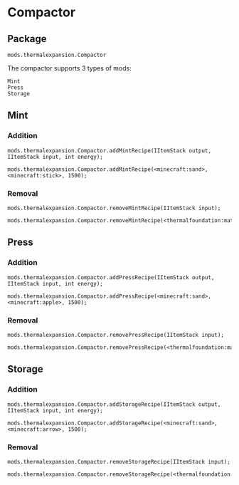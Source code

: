 # Compactor

## Package
`mods.thermalexpansion.Compactor`

The compactor supports 3 types of mods:

```
Mint
Press
Storage
```

## Mint

### Addition

```
mods.thermalexpansion.Compactor.addMintRecipe(IItemStack output, IItemStack input, int energy);

mods.thermalexpansion.Compactor.addMintRecipe(<minecraft:sand>, <minecraft:stick>, 1500);
```

### Removal

```
mods.thermalexpansion.Compactor.removeMintRecipe(IItemStack input);

mods.thermalexpansion.Compactor.removeMintRecipe(<thermalfoundation:material:167>);
```

## Press

### Addition

```
mods.thermalexpansion.Compactor.addPressRecipe(IItemStack output, IItemStack input, int energy);

mods.thermalexpansion.Compactor.addPressRecipe(<minecraft:sand>, <minecraft:apple>, 1500);
```

### Removal

```
mods.thermalexpansion.Compactor.removePressRecipe(IItemStack input);

mods.thermalexpansion.Compactor.removePressRecipe(<thermalfoundation:material:167>);
```

## Storage

### Addition

```
mods.thermalexpansion.Compactor.addStorageRecipe(IItemStack output, IItemStack input, int energy);

mods.thermalexpansion.Compactor.addStorageRecipe(<minecraft:sand>, <minecraft:arrow>, 1500);
```

### Removal

```
mods.thermalexpansion.Compactor.removeStorageRecipe(IItemStack input);

mods.thermalexpansion.Compactor.removeStorageRecipe(<thermalfoundation:material:167>);
```
